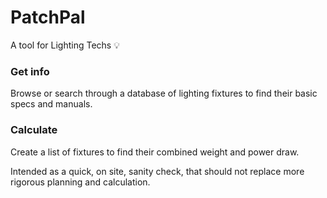 # PatchPal

A tool for Lighting Techs :bulb:

### Get info

Browse or search through a database of lighting fixtures to find their basic specs and manuals.

### Calculate

Create a list of fixtures to find their combined weight and power draw.

Intended as a quick, on site, sanity check, that should not replace more rigorous planning and calculation.

